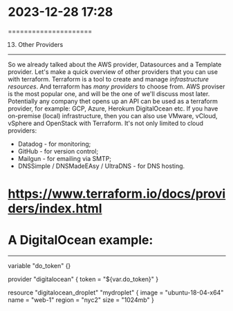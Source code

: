 # 2023-12-28    17:28
=====================


13. Other Providers
-------------------

So we already talked about the AWS provider, Datasources and a Template provider.
Let's make a quick overview of other providers that you can use with terraform.
Terraform is a tool to create and manage *infrastructure resources*.
And terraform has *many providers* to choose from.
AWS proviser is the most popular one, and will be the one of we'll discuss most later.
Potentially any company thet opens up an API can be used as a terraform provider, for example: GCP, Azure, Herokum DigitalOcean etc.
If you have on-premise (local) infrastructure, then you can also use VMware, vCloud, vSphere and OpenStack with Terraform.
It's not only limited to cloud providers:
- Datadog - for monitoring;
- GitHub - for version control;
- Mailgun - for emailing via SMTP;
- DNSSimple / DNSMadeEAsy / UltraDNS - for DNS hosting.
# https://www.terraform.io/docs/providers/index.html

# A DigitalOcean example:
--------------------
variable "do_token" {}

provider "digitalocean" {
    token = "${var.do_token}"
}

resource "digitalocean_droplet" "mydroplet" {
    image = "ubuntu-18-04-x64"
    name = "web-1"
    region = "nyc2"
    size = "1024mb"
}
